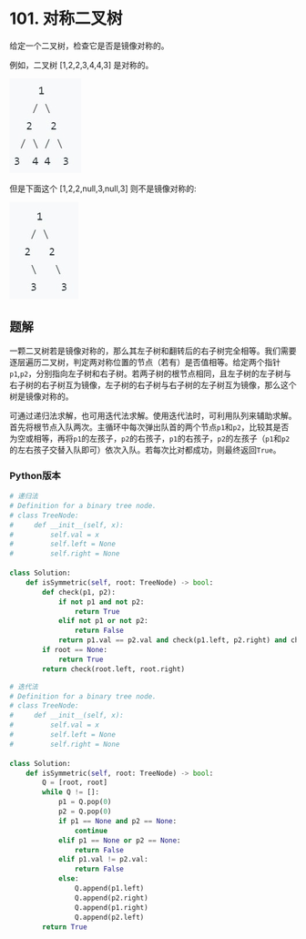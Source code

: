 # 101. 对称二叉树

给定一个二叉树，检查它是否是镜像对称的。

 
例如，二叉树 [1,2,2,3,4,4,3] 是对称的。

![img1](./img/101_img1.jpg)

但是下面这个 [1,2,2,null,3,null,3] 则不是镜像对称的:

![img2](./img/101_img2.jpg)

## 题解
一颗二叉树若是镜像对称的，那么其左子树和翻转后的右子树完全相等。我们需要逐层遍历二叉树，判定两对称位置的节点（若有）是否值相等。给定两个指针`p1`,`p2`，分别指向左子树和右子树。若两子树的根节点相同，且左子树的左子树与右子树的右子树互为镜像，左子树的右子树与右子树的左子树互为镜像，那么这个树是镜像对称的。

可通过递归法求解，也可用迭代法求解。使用迭代法时，可利用队列来辅助求解。首先将根节点入队两次。主循环中每次弹出队首的两个节点`p1`和`p2`，比较其是否为空或相等，再将`p1`的左孩子，`p2`的右孩子，`p1`的右孩子，`p2`的左孩子（`p1`和`p2`的左右孩子交替入队即可）依次入队。若每次比对都成功，则最终返回`True`。
### Python版本

```python
# 递归法
# Definition for a binary tree node.
# class TreeNode:
#     def __init__(self, x):
#         self.val = x
#         self.left = None
#         self.right = None

class Solution:
    def isSymmetric(self, root: TreeNode) -> bool:
        def check(p1, p2):
            if not p1 and not p2: 
                return True
            elif not p1 or not p2: 
                return False
            return p1.val == p2.val and check(p1.left, p2.right) and check(p1.right,p2.left)
        if root == None:
            return True
        return check(root.left, root.right)
```

```python
# 迭代法
# Definition for a binary tree node.
# class TreeNode:
#     def __init__(self, x):
#         self.val = x
#         self.left = None
#         self.right = None

class Solution:
    def isSymmetric(self, root: TreeNode) -> bool:
        Q = [root, root]
        while Q != []:
            p1 = Q.pop(0)
            p2 = Q.pop(0)
            if p1 == None and p2 == None:
                continue
            elif p1 == None or p2 == None:
                return False
            elif p1.val != p2.val:
                return False
            else:
                Q.append(p1.left)
                Q.append(p2.right)
                Q.append(p1.right)
                Q.append(p2.left)
        return True
```